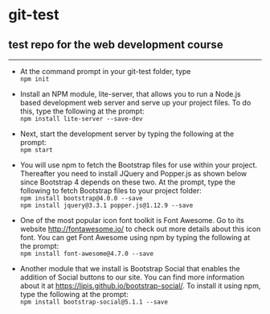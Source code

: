 # git-test
## test repo for the web development course

---------------------------------------------------------------------

- At the command prompt in your git-test folder, type<br />
`npm init`<br />

- Install an NPM module, lite-server, that allows you to run a Node.js based development web server and serve up your project files. To do this, type the following at the prompt:<br />
`npm install lite-server --save-dev`<br />

- Next, start the development server by typing the following at the prompt:<br />
`npm start`<br />

- You will use npm to fetch the Bootstrap files for use within your project. Thereafter you need to install JQuery and Popper.js as shown below since Bootstrap 4 depends on these two. At the prompt, type the following to fetch Bootstrap files to your project folder:<br />
`npm install bootstrap@4.0.0 --save`<br />
`npm install jquery@3.3.1 popper.js@1.12.9 --save`<br />

- One of the most popular icon font toolkit is Font Awesome. Go to its website http://fontawesome.io/ to check out more details about this icon font. You can get Font Awesome using npm by typing the following at the prompt:<br />
`npm install font-awesome@4.7.0 --save`

- Another module that we install is Bootstrap Social that enables the addition of Social buttons to our site. You can find more information about it at https://lipis.github.io/bootstrap-social/. To install it using npm, type the following at the prompt: <br/>
`npm install bootstrap-social@5.1.1 --save`
